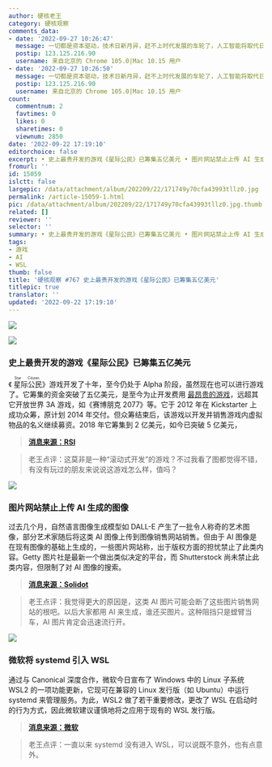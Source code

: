 ```yaml
---
author: 硬核老王
category: 硬核观察
comments_data:
- date: '2022-09-27 10:26:47'
  message: 一切都是资本驱动，技术日新月异，赶不上时代发展的车轮了，人工智能将取代日常繁琐
  postip: 123.125.216.90
  username: 来自北京的 Chrome 105.0|Mac 10.15 用户
- date: '2022-09-27 10:26:50'
  message: 一切都是资本驱动，技术日新月异，赶不上时代发展的车轮了，人工智能将取代日常繁琐
  postip: 123.125.216.90
  username: 来自北京的 Chrome 105.0|Mac 10.15 用户
count:
  commentnum: 2
  favtimes: 0
  likes: 0
  sharetimes: 0
  viewnum: 2850
date: '2022-09-22 17:19:10'
editorchoice: false
excerpt: • 史上最贵开发的游戏《星际公民》已筹集五亿美元 • 图片网站禁止上传 AI 生成的图像 • 微软将 systemd 引入 WSL
fromurl: ''
id: 15059
islctt: false
largepic: /data/attachment/album/202209/22/171749y70cfa43993tllz0.jpg
permalink: /article-15059-1.html
pic: /data/attachment/album/202209/22/171749y70cfa43993tllz0.jpg.thumb.jpg
related: []
reviewer: ''
selector: ''
summary: • 史上最贵开发的游戏《星际公民》已筹集五亿美元 • 图片网站禁止上传 AI 生成的图像 • 微软将 systemd 引入 WSL
tags:
- 游戏
- AI
- WSL
thumb: false
title: '硬核观察 #767 史上最贵开发的游戏《星际公民》已筹集五亿美元'
titlepic: true
translator: ''
updated: '2022-09-22 17:19:10'
---
```


![](/data/attachment/album/202209/22/171749y70cfa43993tllz0.jpg)


![](/data/attachment/album/202209/22/171757buxf9w89m8blmizk.jpg)


### 史上最贵开发的游戏《星际公民》已筹集五亿美元


《<ruby> 星际公民 <rt>  Star Citizen </rt></ruby>》游戏开发了十年，至今仍处于 Alpha 阶段，虽然现在也可以进行游戏了。它筹集的资金突破了五亿美元，是至今为止开发费用 [最昂贵的游戏](https://en.wikipedia.org/wiki/List_of_most_expensive_video_games_to_develop)，远超其它开放世界 3A 游戏，如《赛博朋克 2077》等。它于 2012 年在 Kickstarter 上成功众筹，原计划 2014 年交付。但众筹结束后，该游戏以开发并销售游戏内虚拟物品的名义继续募资。2018 年它筹集到 2 亿美元，如今已突破 5 亿美元，



> 
> **[消息来源：RSI](https://robertsspaceindustries.com/funding-goals)**
> 
> 
> 



> 
> 老王点评：这莫非是一种“滚动式开发”的游戏？不过我看了图都觉得不错，有没有玩过的朋友来说说这游戏怎么样，值吗？
> 
> 
> 


![](/data/attachment/album/202209/22/171815u0xddkd3e7qxjkqb.jpg)


### 图片网站禁止上传 AI 生成的图像


过去几个月，自然语言图像生成模型如 DALL-E 产生了一批令人称奇的艺术图像，部分艺术家随后将这类 AI 图像上传到图像销售网站销售。但由于 AI 图像是在现有图像的基础上生成的，一些图片网站称，出于版权方面的担忧禁止了此类内容。Getty 图片社是最新一个做出类似决定的平台，而 Shutterstock 尚未禁止此类内容，但限制了对 AI 图像的搜索。



> 
> **[消息来源：Solidot](https://www.solidot.org/story?sid=72843)**
> 
> 
> 



> 
> 老王点评：我觉得更大的原因是，这类 AI 图片可能会断了这些图片销售网站的根吧。以后大家都用 AI 来生成，谁还买图片。这种阻挡只是螳臂当车，AI 图片肯定会迅速流行开。
> 
> 
> 


![](/data/attachment/album/202209/22/171829fqnfkq4u7ur0z8qc.jpg)


### 微软将 systemd 引入 WSL


通过与 Canonical 深度合作，微软今日宣布了 Windows 中的 Linux 子系统 WSL2 的一项功能更新，它现可在兼容的 Linux 发行版（如 Ubuntu）中运行 systemd 来管理服务。为此，WSL2 做了若干重要修改，更改了 WSL 在启动时的行为方式，因此微软建议谨慎地将之应用于现有的 WSL 发行版。



> 
> **[消息来源：微软](https://devblogs.microsoft.com/commandline/systemd-support-is-now-available-in-wsl/)**
> 
> 
> 



> 
> 老王点评：一直以来 systemd 没有进入 WSL，可以说既不意外，也有点意外。
> 
> 
>